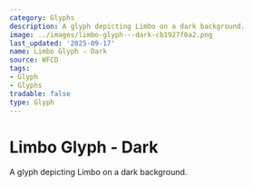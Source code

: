 ```yaml
---
category: Glyphs
description: A glyph depicting Limbo on a dark background.
image: ../images/limbo-glyph---dark-cb1927f0a2.png
last_updated: '2025-09-17'
name: Limbo Glyph - Dark
source: WFCD
tags:
- Glyph
- Glyphs
tradable: false
type: Glyph
---
```


# Limbo Glyph - Dark

A glyph depicting Limbo on a dark background.

